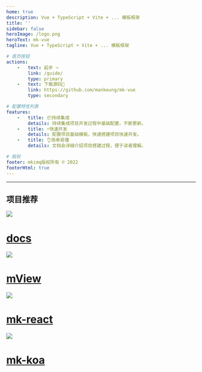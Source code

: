```yaml
---
home: true
description: Vue + TypeScript + Vite + ... 模板框架
title: ''
sidebar: false
heroImage: /logo.png
heroText: mk-vue
tagline: Vue + TypeScript + Vite + ... 模板框架

# 首页按钮
actions:
    -   text: 起步 →
        link: /guide/
        type: primary
    -   text: 下载源码🚀
        link: https://github.com/mankeung/mk-vue
        type: secondary

# 配置特性列表
features:
    -   title: 📦持续集成
        details: 持续集成项目开发过程中基础配置，不断更新。
    -   title: ⚡️快速开发
        details: 配置项目基础模板，快速搭建项目快速开发。
    -   title: 👌简单易懂
        details: 文档会详细介绍项目搭建过程，便于读者理解。

# 版权
footer: mkimq版权所有 © 2022
footerHtml: true
---
```


---

<h2 class="mk-title">项目推荐</h2>
<div class="mk-links">
    <a class="mk-item" href="https://mankeung.github.io/docs/mk-data/" target="_blank" title="个人在线文档，前端学习记录。">
        <img src="/docs.png">
        <h1>docs</h1>
    </a>
    <a class="mk-item" href="https://mankeung.github.io/docs/mview-ui/" target="_blank" title="mView UI uni-app框架，工作项目中常用组件和工具提高开发效率。">
        <img src="/mview.png">
        <h1>mView</h1>
    </a>
    <a class="mk-item" href="https://mankeung.github.io/docs/mk-react/" target="_blank" title="React + TypeScript + Vite + ... 模板框架">
        <img src="/react.svg">
        <h1>mk-react</h1>
    </a>
    <a class="mk-item" href="https://mankeung.github.io/docs/mk-koa/" target="_blank" title="Koa + ts + ...基础模板">
        <img src="/koa.png">
        <h1>mk-koa</h1>
    </a>
</div>
